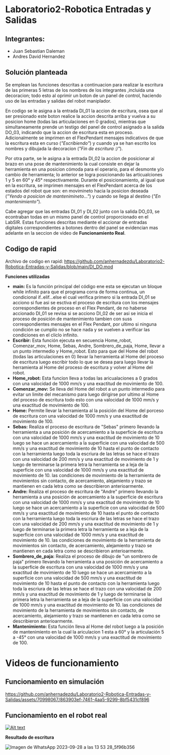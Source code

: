 # Laboratorio2-Robotica Entradas y Salidas
## Integrantes:

- Juan Sebastian Daleman
- Andres David Hernandez

## Solución planteada
Se emplean las funciones descritas a continuacion para realizar la escritura de las primeras 5 letras de los nombres de los integrantes ,incluida una decoracion; todo esto al oprimir un boton de un panel de control, haciendo uso de las entradas y salidas del robot maniplador.

En codigo se le asigna a la entrada DI_01 la accion de escritura, osea que al ser presionado este boton realice la accion descrita arriba y vuelva a su posicion home (todas las articulaciones en 0 grados), mientras que simultaneamente prende un testigo del panel de control asignado a la salida DO_03, indicando que la accion de escritura esta en proceso. Adicionalmente se imprimen en el FlexPendant mensajes indicativos de que la escritura esta en curso (_"Escribiendo"_)
y cuando ya se han escrito los nombres y dibujada la decoracion (_"Fin de escritura :)"_).

Por otra parte, se le asigna a la entrada DI_02 la accion de posicionar al brazo en una pose de mantenimiento la cual consiste en dejar la herramienta en una posicion cómoda para el operario, para el desmonte y/o cambio de herramienta; lo  anterior se logra posicionando las articualciones 1 y 5 en 60° y 45° respectivamente. Durante el posicionamiento, al igual que en la escritura, se imprimen mensajes en el FlexPendant acerca de los estados del robot que son: en movimineto hacia la  posicion deseada (_"Yendo a posicion de mantenimineto..."_) y cuando se llega al destino (_"En mantenimiento"_).

Cabe agregar que las entradas DI_01 y DI_02 junto con la salida DO_03, se econtraban todas en un mismo panel de control proporcionado en el LabSIR. Estas funciones descritas mediante el accionar de entradas digitales correspondientes a botones dentro del panel se evidencian mas adelante en la seccion de video de **Funcionamiento Real**.

## Codigo de rapid

Archivo de codigo en rapid: https://github.com/anhernadezdu/Laboratorio2-Robotica-Entradas-y-Salidas/blob/main/DI_DO.mod

**Funciones utilizadas**
* **main:** Es la función principal del código ene esta se ejecutan un bloque while infinito para que el programa corra de forma continua, un condicional if..elif...else el cual verifica primero si la entrada DI_01 se acciono si fue asi se esctiva el proceso de escritura con los mensajes correspondientes de proceso en el Flex Pendant, de no haberse accionado DI_01  se revisa si se acciono DI_02 de ser asi se inicia el proceso de posición de mantenimiento tambien con suss correspondientes mensajes en el Flex Pendant, por ultimo si ninguna condición se cumplio no se hace nada y se vuelven a verificar las condiciones en el cliclo infinito. 
* **Escribir:** Esta función ejecuta en secuencia Home_robot, Comenzar_mov, Home, Sebas, Andre, Sombrero_de_paja, Home, llevar a un punto intermedio y Home_robot. Esto para que del Home del robot  (todas las articulaciones en  0) llevar la herramienta al Home del proceso de escritura luego escribir todo lo que se desea para luego llevar la herramienta al Home del proceso de escritura y volver al Home del robot.
* **Home_robot:** Esta funcion lleva a todas las aricualaciones a 0 grados con una valocidad de 1000 mm/s y una exactitud de movimiento de 100.
* **Comenzar_mov:** Se lleva del Home del robot a un punto intermedio para evitar un limite del mecanismo para luego dirigirse por ultimo al Home del proceso de escritura todo esto con una valocidad de 1000 mm/s y una exactitud de movimiento de 100.
* **Home:** Permite llevar la herramienta al la posición del Home del porceso de escritura con una valocidad de 1000 mm/s y una exactitud de movimiento de 100.
* **Sebas:** Realiza el proceso de escritura de "Sebas" primero llevando la herramienta a una posición de acercamiento a la superficie de escritura con una valocidad de 1000 mm/s y una exactitud de movimiento de 10 luego se hace un acercamiento a la superficie con una valocidad de 500 mm/s y una exactitud de movimiento de 10 hasta el punto de contacto con la herramienta luego toda la escriura de las letras se hace el trazo con una valocidad de 200 mm/s y una exactitud de movimiento de 1 y luego de terminarse la primera letra la herramienta se a leja de la superficie con una valocidad de 1000 mm/s y una exactitud de movimiento de 10. las condiciones de movimiento de la herramienta de movimientos sin contacto, de acercamiento, alejamiento y trazo se mantienen en cada letra como se describieron anterioarmente.
* **Andre:** Realiza el proceso de escritura de "Andre" primero llevando la herramienta a una posición de acercamiento a la superficie de escritura con una valocidad de 1000 mm/s y una exactitud de movimiento de 10 luego se hace un acercamiento a la superficie con una valocidad de 500 mm/s y una exactitud de movimiento de 10 hasta el punto de contacto con la herramienta luego toda la escriura de las letras se hace el trazo con una valocidad de 200 mm/s y una exactitud de movimiento de 1 y luego de terminarse la primera letra la herramienta se a leja de la superficie con una valocidad de 1000 mm/s y una exactitud de movimiento de 10. las condiciones de movimiento de la herramienta de movimientos sin contacto, de acercamiento, alejamiento y trazo se mantienen en cada letra como se describieron anterioarmente.
* **Sombrero_de_paja:**  Realiza el proceso de dibujo de "un sombrero de paja" primero llevando la herramienta a una posición de acercamiento a la superficie de escritura con una valocidad de 1000 mm/s y una exactitud de movimiento de 10 luego se hace un acercamiento a la superficie con una valocidad de 500 mm/s y una exactitud de movimiento de 10 hasta el punto de contacto con la herramienta luego toda la escriura de las letras se hace el trazo con una valocidad de 200 mm/s y una exactitud de movimiento de 1 y luego de terminarse la primera letra la herramienta se a leja de la superficie con una valocidad de 1000 mm/s y una exactitud de movimiento de 10. las condiciones de movimiento de la herramienta de movimientos sin contacto, de acercamiento, alejamiento y trazo se mantienen en cada letra como se describieron anterioarmente.
* **Mantenimiento:** Esta función lleva al Home del robot luego a la posición de mantenimiento en la cual la ariculacion 1 esta a 60° y la articulación 5 a -45° con una valocidad de 1000 mm/s y una exactitud de movimiento de 100.

# Videos de funcionamiento
## Funcionamiento en simulación

https://github.com/anhernadezdu/Laboratorio2-Robotica-Entradas-y-Salidas/assets/70998067/863903ef-7461-4aa5-9299-8bf5431cf896

## Funcionamiento en el robot real

[![Alt text](https://img.youtube.com/vi/gwNfsEZBfac/0.jpg)](https://www.youtube.com/watch?v=gwNfsEZBfac)

**Resultado de escritura**

![Imagen de WhatsApp 2023-09-28 a las 13 53 28_5f96b356](https://github.com/anhernadezdu/Laboratorio2-Robotica-Entradas-y-Salidas/assets/70998067/3b9b706b-4106-4cdb-8f90-f2f653c12aff)


